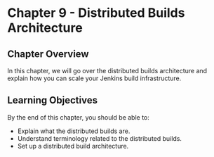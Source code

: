 # Chapter 9 - Distributed Builds Architecture

## Chapter Overview
In this chapter, we will go over the distributed builds architecture and explain how you can scale your Jenkins build infrastructure.

## Learning Objectives
By the end of this chapter, you should be able to:

* Explain what the distributed builds are.
* Understand terminology related to the distributed builds.
* Set up a distributed build architecture.

